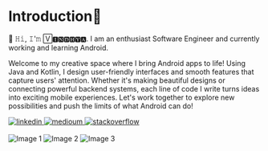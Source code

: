 <h1>Introduction👋</h1>

🚀 𝙷𝚒, 𝙸'𝚖 🅅🅸🅽🅳🅷🆈🅰. I am an enthusiast Software Engineer and currently working and learning Android.

Welcome to my creative space where I bring Android apps to life! Using Java and Kotlin, I design user-friendly interfaces and smooth features that capture users' attention. Whether it's making beautiful designs or connecting powerful backend systems, each line of code I write turns ideas into exciting mobile experiences. Let's work together to explore new possibilities and push the limits of what Android can do!



<div class="image-container">
    <a href="https://www.linkedin.com/in/vindhya-sharma-0a8a12b4/" target="_blank">
        <img src="https://camo.githubusercontent.com/d94940866c98cb4fca5783c4e8ac95776d2f52df6bbf3d5ab9e30d76836f30ae/68747470733a2f2f696d672e736869656c64732e696f2f62616467652f4c696e6b6564496e2d2532333030373742352e7376673f6c6f676f3d6c696e6b6564696e266c6f676f436f6c6f723d7768697465" alt="linkedin">
    </a>
    <a href="https://www.quora.com/profile/Vindhya-Sharma" target="_blank">
        <img src="https://camo.githubusercontent.com/1ffa337ac42b00eed7c4a0bc64348b84ceb17dafb0baa989e868bf752baa4f74/68747470733a2f2f696d672e736869656c64732e696f2f62616467652f4d656469756d2d3132313030453f6c6f676f3d6d656469756d266c6f676f436f6c6f723d7768697465" alt="medioum">
    </a>
    <a href="https://stackoverflow.com/users/8643955/vindhya-sharma" target="_blank">
        <img src="https://camo.githubusercontent.com/3922cfa36bd92ee7138e308a8b478c51bdc58907dcf7cec72f9c4276927122b5/68747470733a2f2f696d672e736869656c64732e696f2f62616467652f2d537461636b6f766572666c6f772d4645374131363f6c6f676f3d737461636b2d6f766572666c6f77266c6f676f436f6c6f723d7768697465" alt="stackoverflow">
    </a>
</div><br>



 <div class="image-container">
        <img src="https://camo.githubusercontent.com/17a83a0260862328b44a2b485b1ff2540efb03ecb3b4e6587eb7fdfbfe7fb01f/68747470733a2f2f7777772e766563746f726c6f676f2e7a6f6e652f6c6f676f732f616e64726f69642f616e64726f69642d617232312e737667" alt="Image 1">
        <img src="https://camo.githubusercontent.com/06b4e5bff59158170c7de80649579da23a0fdf97fb477775f829f012cd05ef22/68747470733a2f2f7777772e766563746f726c6f676f2e7a6f6e652f6c6f676f732f6a6176612f6a6176612d617232312e737667" alt="Image 2">
        <img src="https://camo.githubusercontent.com/12f639a263745c8d1c42cd6a997d18d59449f22de7c53148c1ada2af1bcd5c5d/68747470733a2f2f7777772e766563746f726c6f676f2e7a6f6e652f6c6f676f732f6b6f746c696e6c616e672f6b6f746c696e6c616e672d617232312e737667" alt="Image 3">
    </div>
